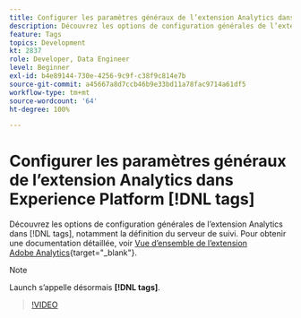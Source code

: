 ```yaml
---
title: Configurer les paramètres généraux de l’extension Analytics dans Experience Platform  [!DNL tags]
description: Découvrez les options de configuration générales de l’extension Analytics dans  [!DNL tags] , notamment la définition du serveur de suivi.
feature: Tags
topics: Development
kt: 2837
role: Developer, Data Engineer
level: Beginner
exl-id: b4e89144-730e-4256-9c9f-c38f9c814e7b
source-git-commit: a45667a8d7ccb46b9e33bd11a78fac9714a61df5
workflow-type: tm+mt
source-wordcount: '64'
ht-degree: 100%

---
```


# Configurer les paramètres généraux de l’extension Analytics dans Experience Platform [!DNL tags]

Découvrez les options de configuration générales de l’extension Analytics dans [!DNL tags], notamment la définition du serveur de suivi. Pour obtenir une documentation détaillée, voir [Vue d’ensemble de l’extension Adobe Analytics](https://experienceleague.adobe.com/docs/experience-platform/tags/extensions/client/analytics/overview.html?lang=fr){target="_blank"}.

>[!NOTE]
>
> Launch s’appelle désormais **[!DNL tags]**.

>[!VIDEO](https://video.tv.adobe.com/v/27093/?quality=12&learn=on)
